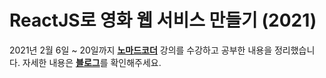 # ReactJS로 영화 웹 서비스 만들기 (2021)

2021년 2월 6일 ~ 20일까지 [**노마드코더**](https://nomadcoders.co/react-fundamentals) 강의를 수강하고 공부한 내용을 정리했습니다.
자세한 내용은 [**블로그**](https://lpla.tistory.com/)를 확인해주세요.